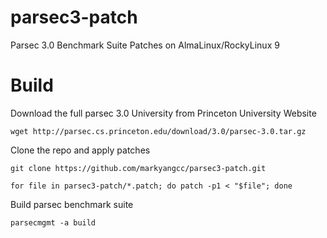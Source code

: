 
# parsec3-patch
Parsec 3.0 Benchmark Suite Patches on AlmaLinux/RockyLinux 9

# Build
Download the full parsec 3.0 University from Princeton University Website
```shell
wget http://parsec.cs.princeton.edu/download/3.0/parsec-3.0.tar.gz
```

Clone the repo and apply patches
```shell
git clone https://github.com/markyangcc/parsec3-patch.git

for file in parsec3-patch/*.patch; do patch -p1 < "$file"; done
```

Build parsec benchmark suite
```shell
parsecmgmt -a build
```

